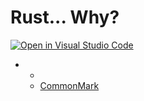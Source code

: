 # Rust... Why?

[![Open in Visual Studio Code](https://open.vscode.dev/badges/open-in-vscode.svg)](https://open.vscode.dev/yhatt/marp-cli-example)



* [marp]: https://marp.app/
  * [marp cli]: https://github.com/marp-team/marp-cli
  * [CommonMark](https://commonmark.org/)
